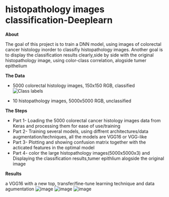 #  histopathology images classification-Deeplearn
**About**

The goal of this project is to train a DNN model, using images of colorectal cancer histology inorder to classifiy histopathology images.
Another goal is to display the classification results clearly,side by side with the original histopathology image, using color-class correlation, alogside tumer epithelium

**The Data**
* 5000 colorectal histology images, 150x150 RGB, classified
![Class labels](https://user-images.githubusercontent.com/78749321/132136482-c52c142e-7ae7-4eb2-99f7-49c137457bb1.png)

* 10 histopathology images, 5000x5000 RGB, unclassified

**The Steps**
* Part 1- Loading the 5000 colorectal cancer histology images data from Keras and processing them for ease of use/training
* Part 2- Training several models, using diffrent architectures/data augmentation/techniques, all the models are VGG16 or VGG-like
* Part 3- Plotting and showing confusion matrix together with the acticated features in the optimal model
* Part 4- color the large histopathology images(5000x5000x3) and Displaying the classification results,tumer epithlium alogside the original image

**Results**

a VGG16 with a new top, transfer/fine-tune learning technique and data agumentation 
![image](https://user-images.githubusercontent.com/78749321/133000765-d65df6ed-f6fd-4d61-874b-02a7f8f951f0.png)
![image](https://user-images.githubusercontent.com/78749321/133000826-0e46c207-3b9a-4ade-a66c-74c2043aacd9.png)
![image](https://user-images.githubusercontent.com/78749321/132359182-95f32b76-9777-48d0-a497-7a13c524bf43.png)



